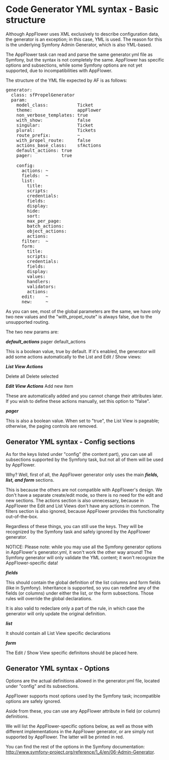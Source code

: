 # Code Generator YML syntax - Basic structure
Although AppFlower uses XML exclusively to describe configuration data, the generator is an exception; in this case, YML is used. The reason for this is the underlying Symfony Admin Generator, which is also YML-based.

The AppFlower task can read and parse the same generator.yml file as Symfony, but the syntax is not completely the same. AppFlower has specific options and subsections, while some Symfony options are not yet supported, due to incompatibilities with AppFlower.

The structure of the YML file expected by AF is as follows:

<pre>
generator:
  class: sfPropelGenerator
  param:
    model_class:           Ticket
    theme:                 appFlower
    non_verbose_templates: true
    with_show:             false
    singular:              Ticket
    plural:                Tickets
    route_prefix:          ~
    with_propel_route:     false
    actions_base_class:    sfActions
    default_actions: true
    pager:           true

    config:
      actions: ~
      fields:  ~
      list:
        title: 
        scripts:
        credentials:
        fields:
        display:
        hide:
        sort:
        max_per_page:
        batch_actions:
        object_actions:
        actions:
      filter:  ~
      form:
        title:
        scripts:
        credentials:
        fields:
        display:
        values:
        handlers:
        validators:
        actions:
      edit:    ~
      new:     ~
</prE>

As you can see, most of the global parameters are the same, we have only two new values and the "with_propel_route" is always false, due to the unsupported routing.

The two new params are:

***default_actions***
pager
default_actions

This is a boolean value, true by default. If it's enabled, the generator will add some actions automatically to the List and Edit / Show views:

***List View Actions***

Delete all
Delete selected

***Edit View Actions***
Add new item

These are automatically added and you cannot change their attributes later. If you wish to define these actions manually, set this option to "false".

***pager***

This is also a boolean value. When set to "true", the List View is pageable; otherwise, the paging controls are removed.

## Generator YML syntax - Config sections
As for the keys listed under "config" (the content part), you can use all subsections supported by the Symfony task, but not all of them will be used by AppFlower.

Why? Well, first of all, the AppFlower generator only uses the main ***fields, list, and form*** sections.

This is because the others are not compatible with AppFlower's design. We don't have a separate create/edit mode, so there is no need for the edit and new sections. The actions section is also unnecessary, because in AppFlower the Edit and List Views don't have any actions in common. The filters section is also ignored, because AppFlower provides this functionality out-of-the-box.

Regardless of these things, you can still use the keys. They will be recognized by the Symfony task and safely ignored by the AppFlower generator.

NOTICE: Please note: while you may use all the Symfony generator options in AppFlower's generator.yml, it won't work the other way around! The Symfony generator will only validate the YML content; it won't recognize the AppFlower-specific data!

***fields***

This should contain the global definition of the list columns and form fields (like in Symfony). Inheritance is supported, so you can redefine any of the fields (or columns) under either the list, or the form subsections. Those rules will override the global declarations.

It is also valid to redeclare only a part of the rule, in which case the generator will only update the original definition.

***list***

It should contain all List View specific declarations

***form***

The Edit / Show View specific definitons should be placed here.


## Generator YML syntax - Options
Options are the actual definitions allowed in the generator.yml file, located under "config" and its subsections.

AppFlower supports most options used by the Symfony task; incompatible options are safely ignored.

Aside from these, you can use any AppFlower attribute in field (or column) definitions.

We will list the AppFlower-specific options below, as well as those with different implementations in the AppFlower generator, or are simply not supported by AppFlower. The latter will be printed in red.

You can find the rest of the options in the Symfony documentation: <a href="http://www.symfony-project.org/reference/1_4/en/06-Admin-Generator">http://www.symfony-project.org/reference/1_4/en/06-Admin-Generator</a>.